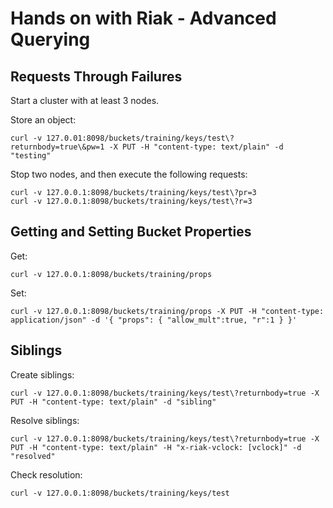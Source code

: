 # Hands on with Riak - Advanced Querying

## Requests Through Failures

Start a cluster with at least 3 nodes.

Store an object:

    curl -v 127.0.01:8098/buckets/training/keys/test\?returnbody=true\&pw=1 -X PUT -H "content-type: text/plain" -d "testing"

Stop two nodes, and then execute the following requests:

    curl -v 127.0.0.1:8098/buckets/training/keys/test\?pr=3
    curl -v 127.0.0.1:8098/buckets/training/keys/test\?r=3


## Getting and Setting Bucket Properties

Get:

    curl -v 127.0.0.1:8098/buckets/training/props

Set:

    curl -v 127.0.0.1:8098/buckets/training/props -X PUT -H "content-type: application/json" -d '{ "props": { "allow_mult":true, "r":1 } }'

## Siblings

Create siblings:

    curl -v 127.0.0.1:8098/buckets/training/keys/test\?returnbody=true -X PUT -H "content-type: text/plain" -d "sibling"

Resolve siblings:

    curl -v 127.0.0.1:8098/buckets/training/keys/test\?returnbody=true -X PUT -H "content-type: text/plain" -H "x-riak-vclock: [vclock]" -d "resolved"

Check resolution:

    curl -v 127.0.0.1:8098/buckets/training/keys/test